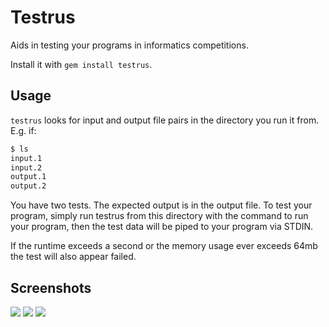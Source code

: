 # Testrus

Aids in testing your programs in informatics competitions.

Install it with `gem install testrus`.

## Usage

`testrus` looks for input and output file pairs in the directory you run it
from. E.g. if:

```bash
$ ls
input.1
input.2
output.1
output.2
```

You have two tests. The expected output is in the output file. To test your
program, simply run testrus from this directory with the command to run your
program, then the test data will be piped to your program via STDIN.

If the runtime exceeds a second or the memory usage ever exceeds 64mb the test will
also appear failed.

## Screenshots

![](http://i.imgur.com/kvhnt.png)
![](http://i.imgur.com/9lFil.png)
![](http://i.imgur.com/mWLDj.png)
